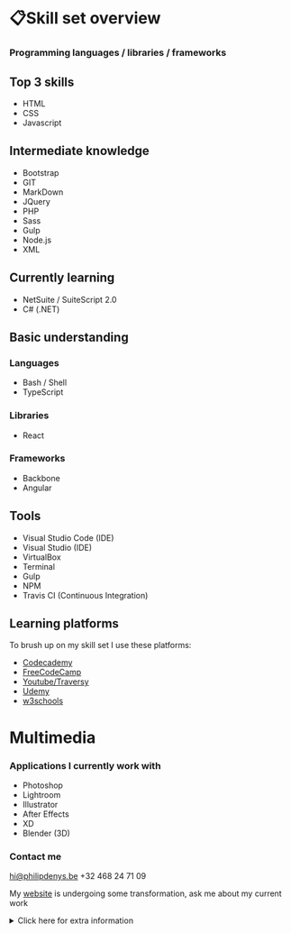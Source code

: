 # 📋Skill set overview 
### Programming languages / libraries / frameworks

## Top 3 skills
- HTML
- CSS
- Javascript

## Intermediate knowledge
- Bootstrap
- GIT
- MarkDown
- JQuery
- PHP 
- Sass
- Gulp
- Node.js
- XML

## Currently learning 
- NetSuite / SuiteScript 2.0
- C# (.NET)

## Basic understanding
### Languages
- Bash / Shell
- TypeScript

### Libraries
- React

### Frameworks
- Backbone
- Angular

## Tools
- Visual Studio Code (IDE)
- Visual Studio (IDE)
- VirtualBox
- Terminal
- Gulp
- NPM
- Travis CI (Continuous Integration)

## Learning platforms
To brush up on my skill set I use these platforms:
- [Codecademy](https://www.codecademy.com/users/philipdenys/achievements)
- [FreeCodeCamp](https://www.freecodecamp.org/philipdenys)
- [Youtube/Traversy](https://youtu.be/UnTQVlqmDQ0)
- [Udemy](https://www.udemy.com/user/philipdenys/)
- [w3schools](https://www.w3schools.com/)

# Multimedia
### Applications I currently work with 
- Photoshop
- Lightroom
- Illustrator
- After Effects
- XD
- Blender (3D)

### Contact me

hi@philipdenys.be
+32 468 24 71 09

My [website](https://www.philipdenys.be) is undergoing some transformation, ask me about my current work

<details><summary>Click here for extra information</summary>
<p>

👨🏽‍💻 I used markdown/git to make this *skill set overview*💻📲 

</p>
</details>
